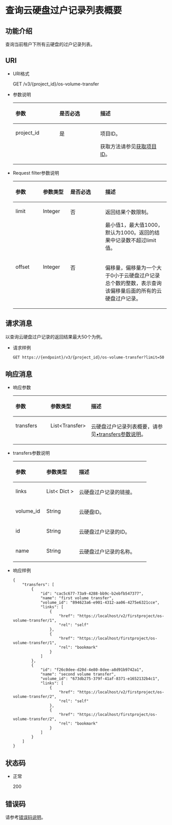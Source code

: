 # 查询云硬盘过户记录列表概要<a name="evs_04_3073"></a>

## 功能介绍<a name="zh-cn_topic_0092902036_section44805042171914"></a>

查询当前租户下所有云硬盘的过户记录列表。

## URI<a name="zh-cn_topic_0092887872_section21748494171940"></a>

-   URI格式

    GET /v3/\{project\_id\}/os-volume-transfer

-   参数说明

    <a name="table5162674110529"></a>
    <table><thead align="left"><tr id="row4741724810529"><th class="cellrowborder" valign="top" width="28.57%" id="mcps1.1.4.1.1"><p id="p1559190910529"><a name="p1559190910529"></a><a name="p1559190910529"></a>参数</p>
    </th>
    <th class="cellrowborder" valign="top" width="26.529999999999998%" id="mcps1.1.4.1.2"><p id="p5498513910529"><a name="p5498513910529"></a><a name="p5498513910529"></a>是否必选</p>
    </th>
    <th class="cellrowborder" valign="top" width="44.9%" id="mcps1.1.4.1.3"><p id="p2461124910529"><a name="p2461124910529"></a><a name="p2461124910529"></a>描述</p>
    </th>
    </tr>
    </thead>
    <tbody><tr id="row4735411910529"><td class="cellrowborder" valign="top" width="28.57%" headers="mcps1.1.4.1.1 "><p id="p1047843010529"><a name="p1047843010529"></a><a name="p1047843010529"></a>project_id</p>
    </td>
    <td class="cellrowborder" valign="top" width="26.529999999999998%" headers="mcps1.1.4.1.2 "><p id="p4344649310529"><a name="p4344649310529"></a><a name="p4344649310529"></a>是</p>
    </td>
    <td class="cellrowborder" valign="top" width="44.9%" headers="mcps1.1.4.1.3 "><p id="p2950506910529"><a name="p2950506910529"></a><a name="p2950506910529"></a>项目ID。</p>
    <p id="p55811451337"><a name="p55811451337"></a><a name="p55811451337"></a>获取方法请参见<a href="获取项目ID.md">获取项目ID</a>。</p>
    </td>
    </tr>
    </tbody>
    </table>

-   Request filter参数说明

    <a name="evs_04_2110_table114096539515"></a>
    <table><thead align="left"><tr id="evs_04_2110_row64913538519"><th class="cellrowborder" valign="top" width="17.82178217821782%" id="mcps1.1.5.1.1"><p id="evs_04_2110_p14491115311514"><a name="evs_04_2110_p14491115311514"></a><a name="evs_04_2110_p14491115311514"></a>参数</p>
    </th>
    <th class="cellrowborder" valign="top" width="17.82178217821782%" id="mcps1.1.5.1.2"><p id="evs_04_2110_p54911753125116"><a name="evs_04_2110_p54911753125116"></a><a name="evs_04_2110_p54911753125116"></a>参数类型</p>
    </th>
    <th class="cellrowborder" valign="top" width="22.772277227722775%" id="mcps1.1.5.1.3"><p id="evs_04_2110_p10491105315113"><a name="evs_04_2110_p10491105315113"></a><a name="evs_04_2110_p10491105315113"></a>是否必选</p>
    </th>
    <th class="cellrowborder" valign="top" width="41.584158415841586%" id="mcps1.1.5.1.4"><p id="evs_04_2110_p16491553125110"><a name="evs_04_2110_p16491553125110"></a><a name="evs_04_2110_p16491553125110"></a>描述</p>
    </th>
    </tr>
    </thead>
    <tbody><tr id="evs_04_2110_row64916530515"><td class="cellrowborder" valign="top" width="17.82178217821782%" headers="mcps1.1.5.1.1 "><p id="evs_04_2110_p14491953135112"><a name="evs_04_2110_p14491953135112"></a><a name="evs_04_2110_p14491953135112"></a>limit</p>
    </td>
    <td class="cellrowborder" valign="top" width="17.82178217821782%" headers="mcps1.1.5.1.2 "><p id="evs_04_2110_p15491185365111"><a name="evs_04_2110_p15491185365111"></a><a name="evs_04_2110_p15491185365111"></a>Integer</p>
    </td>
    <td class="cellrowborder" valign="top" width="22.772277227722775%" headers="mcps1.1.5.1.3 "><p id="evs_04_2110_p349155345117"><a name="evs_04_2110_p349155345117"></a><a name="evs_04_2110_p349155345117"></a>否</p>
    </td>
    <td class="cellrowborder" valign="top" width="41.584158415841586%" headers="mcps1.1.5.1.4 "><p id="evs_04_2110_p12491175314513"><a name="evs_04_2110_p12491175314513"></a><a name="evs_04_2110_p12491175314513"></a>返回结果个数限制。</p>
    <p id="evs_04_2110_p116095293163"><a name="evs_04_2110_p116095293163"></a><a name="evs_04_2110_p116095293163"></a><span id="evs_04_2110_text138349551887"><a name="evs_04_2110_text138349551887"></a><a name="evs_04_2110_text138349551887"></a>最小值1，最大值1000，默认为1000。返回的结果中记录数不超过limit值。</span></p>
    </td>
    </tr>
    <tr id="evs_04_2110_row12491135365118"><td class="cellrowborder" valign="top" width="17.82178217821782%" headers="mcps1.1.5.1.1 "><p id="evs_04_2110_p54911153165115"><a name="evs_04_2110_p54911153165115"></a><a name="evs_04_2110_p54911153165115"></a>offset</p>
    </td>
    <td class="cellrowborder" valign="top" width="17.82178217821782%" headers="mcps1.1.5.1.2 "><p id="evs_04_2110_p0491145315116"><a name="evs_04_2110_p0491145315116"></a><a name="evs_04_2110_p0491145315116"></a>Integer</p>
    </td>
    <td class="cellrowborder" valign="top" width="22.772277227722775%" headers="mcps1.1.5.1.3 "><p id="evs_04_2110_p549165318518"><a name="evs_04_2110_p549165318518"></a><a name="evs_04_2110_p549165318518"></a>否</p>
    </td>
    <td class="cellrowborder" valign="top" width="41.584158415841586%" headers="mcps1.1.5.1.4 "><p id="evs_04_2110_p164913532515"><a name="evs_04_2110_p164913532515"></a><a name="evs_04_2110_p164913532515"></a>偏移量，偏移量为一个大于0小于云硬盘过户记录总个数的整数，表示查询该偏移量后面的所有的云硬盘过户记录。</p>
    </td>
    </tr>
    </tbody>
    </table>


## 请求消息<a name="section45527389"></a>

以查询云硬盘过户记录的返回结果最大50个为例。

-   请求样例

    ```
    GET https://{endpoint}/v3/{project_id}/os-volume-transfer?limit=50
    ```


## 响应消息<a name="zh-cn_topic_0092902036_section23586530172122"></a>

-   响应参数

    <a name="evs_04_2110_table32915012913"></a>
    <table><thead align="left"><tr id="evs_04_2110_row12296509296"><th class="cellrowborder" valign="top" width="23.080000000000002%" id="mcps1.1.4.1.1"><p id="evs_04_2110_p9301250202915"><a name="evs_04_2110_p9301250202915"></a><a name="evs_04_2110_p9301250202915"></a>参数</p>
    </th>
    <th class="cellrowborder" valign="top" width="24.36%" id="mcps1.1.4.1.2"><p id="evs_04_2110_p5308506296"><a name="evs_04_2110_p5308506296"></a><a name="evs_04_2110_p5308506296"></a>参数类型</p>
    </th>
    <th class="cellrowborder" valign="top" width="52.559999999999995%" id="mcps1.1.4.1.3"><p id="evs_04_2110_p5306501294"><a name="evs_04_2110_p5306501294"></a><a name="evs_04_2110_p5306501294"></a>描述</p>
    </th>
    </tr>
    </thead>
    <tbody><tr id="evs_04_2110_row830105052917"><td class="cellrowborder" valign="top" width="23.080000000000002%" headers="mcps1.1.4.1.1 "><p id="evs_04_2110_p163095013293"><a name="evs_04_2110_p163095013293"></a><a name="evs_04_2110_p163095013293"></a>transfers</p>
    </td>
    <td class="cellrowborder" valign="top" width="24.36%" headers="mcps1.1.4.1.2 "><p id="evs_04_2110_p1230195019292"><a name="evs_04_2110_p1230195019292"></a><a name="evs_04_2110_p1230195019292"></a>List&lt;Transfer&gt;</p>
    </td>
    <td class="cellrowborder" valign="top" width="52.559999999999995%" headers="mcps1.1.4.1.3 "><p id="evs_04_2110_p163045017299"><a name="evs_04_2110_p163045017299"></a><a name="evs_04_2110_p163045017299"></a>云硬盘过户记录列表概要，请参见<a href="#evs_04_2110_li6113282511345">•transfers参数说明</a>。</p>
    </td>
    </tr>
    </tbody>
    </table>

-   <a name="evs_04_2110_li6113282511345"></a>transfers参数说明

    <a name="evs_04_2110_zh-cn_topic_0092902036_table6685576181553"></a>
    <table><thead align="left"><tr id="evs_04_2110_zh-cn_topic_0092902036_row1296752181553"><th class="cellrowborder" valign="top" width="23.080000000000002%" id="mcps1.1.4.1.1"><p id="evs_04_2110_zh-cn_topic_0092902036_p37928058181553"><a name="evs_04_2110_zh-cn_topic_0092902036_p37928058181553"></a><a name="evs_04_2110_zh-cn_topic_0092902036_p37928058181553"></a>参数</p>
    </th>
    <th class="cellrowborder" valign="top" width="24.36%" id="mcps1.1.4.1.2"><p id="evs_04_2110_zh-cn_topic_0092902036_p52273840181553"><a name="evs_04_2110_zh-cn_topic_0092902036_p52273840181553"></a><a name="evs_04_2110_zh-cn_topic_0092902036_p52273840181553"></a>参数类型</p>
    </th>
    <th class="cellrowborder" valign="top" width="52.559999999999995%" id="mcps1.1.4.1.3"><p id="evs_04_2110_p3215895113223"><a name="evs_04_2110_p3215895113223"></a><a name="evs_04_2110_p3215895113223"></a>描述</p>
    </th>
    </tr>
    </thead>
    <tbody><tr id="evs_04_2110_zh-cn_topic_0092902036_row12974480107"><td class="cellrowborder" valign="top" width="23.080000000000002%" headers="mcps1.1.4.1.1 "><p id="evs_04_2110_zh-cn_topic_0092902036_p1097410819109"><a name="evs_04_2110_zh-cn_topic_0092902036_p1097410819109"></a><a name="evs_04_2110_zh-cn_topic_0092902036_p1097410819109"></a>links</p>
    </td>
    <td class="cellrowborder" valign="top" width="24.36%" headers="mcps1.1.4.1.2 "><p id="evs_04_2110_zh-cn_topic_0092902036_p797448121011"><a name="evs_04_2110_zh-cn_topic_0092902036_p797448121011"></a><a name="evs_04_2110_zh-cn_topic_0092902036_p797448121011"></a>List&lt; Dict &gt;</p>
    </td>
    <td class="cellrowborder" valign="top" width="52.559999999999995%" headers="mcps1.1.4.1.3 "><p id="evs_04_2110_zh-cn_topic_0092902036_p17974484101"><a name="evs_04_2110_zh-cn_topic_0092902036_p17974484101"></a><a name="evs_04_2110_zh-cn_topic_0092902036_p17974484101"></a>云硬盘过户记录的链接。</p>
    </td>
    </tr>
    <tr id="evs_04_2110_zh-cn_topic_0092902036_row569771417102"><td class="cellrowborder" valign="top" width="23.080000000000002%" headers="mcps1.1.4.1.1 "><p id="evs_04_2110_zh-cn_topic_0092902036_p369761461010"><a name="evs_04_2110_zh-cn_topic_0092902036_p369761461010"></a><a name="evs_04_2110_zh-cn_topic_0092902036_p369761461010"></a>volume_id</p>
    </td>
    <td class="cellrowborder" valign="top" width="24.36%" headers="mcps1.1.4.1.2 "><p id="evs_04_2110_zh-cn_topic_0092902036_p769712143104"><a name="evs_04_2110_zh-cn_topic_0092902036_p769712143104"></a><a name="evs_04_2110_zh-cn_topic_0092902036_p769712143104"></a>String</p>
    </td>
    <td class="cellrowborder" valign="top" width="52.559999999999995%" headers="mcps1.1.4.1.3 "><p id="evs_04_2110_zh-cn_topic_0092902036_p56979145107"><a name="evs_04_2110_zh-cn_topic_0092902036_p56979145107"></a><a name="evs_04_2110_zh-cn_topic_0092902036_p56979145107"></a>云硬盘ID。</p>
    </td>
    </tr>
    <tr id="evs_04_2110_zh-cn_topic_0092902036_row2457217151019"><td class="cellrowborder" valign="top" width="23.080000000000002%" headers="mcps1.1.4.1.1 "><p id="evs_04_2110_zh-cn_topic_0092902036_p94571174106"><a name="evs_04_2110_zh-cn_topic_0092902036_p94571174106"></a><a name="evs_04_2110_zh-cn_topic_0092902036_p94571174106"></a>id</p>
    </td>
    <td class="cellrowborder" valign="top" width="24.36%" headers="mcps1.1.4.1.2 "><p id="evs_04_2110_zh-cn_topic_0092902036_p174577172105"><a name="evs_04_2110_zh-cn_topic_0092902036_p174577172105"></a><a name="evs_04_2110_zh-cn_topic_0092902036_p174577172105"></a>String</p>
    </td>
    <td class="cellrowborder" valign="top" width="52.559999999999995%" headers="mcps1.1.4.1.3 "><p id="evs_04_2110_zh-cn_topic_0092902036_p18457171718107"><a name="evs_04_2110_zh-cn_topic_0092902036_p18457171718107"></a><a name="evs_04_2110_zh-cn_topic_0092902036_p18457171718107"></a>云硬盘过户记录的ID。</p>
    </td>
    </tr>
    <tr id="evs_04_2110_zh-cn_topic_0092902036_row527752431012"><td class="cellrowborder" valign="top" width="23.080000000000002%" headers="mcps1.1.4.1.1 "><p id="evs_04_2110_zh-cn_topic_0092902036_p10277112415105"><a name="evs_04_2110_zh-cn_topic_0092902036_p10277112415105"></a><a name="evs_04_2110_zh-cn_topic_0092902036_p10277112415105"></a>name</p>
    </td>
    <td class="cellrowborder" valign="top" width="24.36%" headers="mcps1.1.4.1.2 "><p id="evs_04_2110_zh-cn_topic_0092902036_p4277132441017"><a name="evs_04_2110_zh-cn_topic_0092902036_p4277132441017"></a><a name="evs_04_2110_zh-cn_topic_0092902036_p4277132441017"></a>String</p>
    </td>
    <td class="cellrowborder" valign="top" width="52.559999999999995%" headers="mcps1.1.4.1.3 "><p id="evs_04_2110_zh-cn_topic_0092902036_p827720241108"><a name="evs_04_2110_zh-cn_topic_0092902036_p827720241108"></a><a name="evs_04_2110_zh-cn_topic_0092902036_p827720241108"></a>云硬盘过户记录的名称。</p>
    </td>
    </tr>
    </tbody>
    </table>

-   响应样例

    ```
    {
        "transfers": [
            {
                "id": "cac5c677-73a9-4288-bb9c-b2ebfb547377", 
                "name": "first volume transfer", 
                "volume_id": "894623a6-e901-4312-aa06-4275e6321cce", 
                "links": [
                    {
                        "href": "https://localhost/v2/firstproject/os-volume-transfer/1", 
                        "rel": "self"
                    }, 
                    {
                        "href": "https://localhost/firstproject/os-volume-transfer/1", 
                        "rel": "bookmark"
                    }
                ]
            }, 
            {
                "id": "f26c0dee-d20d-4e80-8dee-a8d91b9742a1", 
                "name": "second volume transfer", 
                "volume_id": "673db275-379f-41af-8371-e1652132b4c1", 
                "links": [
                    {
                        "href": "https://localhost/v2/firstproject/os-volume-transfer/2", 
                        "rel": "self"
                    }, 
                    {
                        "href": "https://localhost/firstproject/os-volume-transfer/2", 
                        "rel": "bookmark"
                    }
                ]
            }
        ]
    }
    ```


## 状态码<a name="zh-cn_topic_0092902036_section10353980172239"></a>

-   正常

    200


## 错误码<a name="section431317151242"></a>

请参考[错误码说明](错误码说明.md)。

